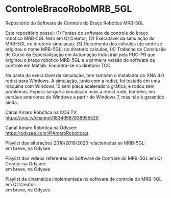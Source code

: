 # ControleBracoRoboMRB_5GL
Repositório do Software de Controle do Braço Robótico MRB-5GL

Este repositório possui:
(1) Fontes do software de controle do braço robótico MRB-5GL feito em Qt Creator;
(2) Executável da simulação do MRB-5GL no diretorio simulacao;
(3) Documento dos cálculos (de onde se originou o nome MRB-5GL) no diretorio calculos;
(4) Trabalho de Conclusão de Curso da Especialização em Automação Industrial pela PUC-PR 
    que originou o braço robótico MRB-5GL e a primeira versão do software de controle em
    Matlab. Encontra-se no diretorio TCC.
	
Na pasta do executável da simulação, tem também o instalador do XNA 4.0 redist para
Windows. A simulação, junto com a redist, foi testada em uma máquina com Windows 10
sem placa aceleradora gráfica, e rodou sem problemas. Espera-se que a simulação mais
a redist rode, também, em versões anteriores do Windows a partir do Windows 7, mas
não é garantido ainda.

Canal Amaro Robótica na COS.TV:                           
https://cos.tv/channel/18349567838955520

Canal Amaro Robótica na Odysee:             
https://odysee.com/@AmaroRobotica:a

Playlist das alterações 2018/2019/2020 relacionadas ao MRB-5GL:                     
em breve, na Odysee

Playlist dos vídeos referentes ao Software de Controle do MRB-5GL em Qt Creator na Odysee:       
em breve, na Odysee

Playlist da cinemática implementada no software de controle do MRB-5GL em Qt Creator:   
em breve, na Odysee
